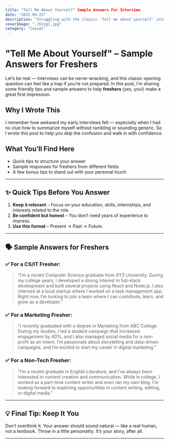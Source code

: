 ```yaml
---
title: "Tell Me About Yourself" Sample Answers For Interview
date: "2025-04-23"
description: "Struggling with the classic 'Tell me about yourself' interview question? This post shares practical tips and sample answers for freshers to help you shine!"
coverImage: "./blog1.jpg"
category: "Casual"
---
```


# "Tell Me About Yourself" – Sample Answers for Freshers

Let’s be real — interviews can be nerve-wracking, and this classic opening question can feel like a trap if you’re not prepared. In this post, I’m sharing some friendly tips and sample answers to help **freshers** (yes, you!) make a great first impression.

## Why I Wrote This

I remember how awkward my early interviews felt — especially when I had no clue how to summarize myself without rambling or sounding generic. So I wrote this post to help you skip the confusion and walk in with confidence.

## What You’ll Find Here

- Quick tips to structure your answer
- Sample responses for freshers from different fields
- A few bonus tips to stand out with your personal touch

---

## ✨ Quick Tips Before You Answer

1. **Keep it relevant** – Focus on your education, skills, internships, and interests related to the role.
2. **Be confident but honest** – You don’t need years of experience to impress.
3. **Use this format** – Present → Past → Future.

---

## 🗣️ Sample Answers for Freshers

### ✅ For a CS/IT Fresher:

> "I’m a recent Computer Science graduate from XYZ University. During my college years, I developed a strong interest in full-stack development and built several projects using React and Node.js. I also interned at a local startup where I worked on a task management app. Right now, I’m looking to join a team where I can contribute, learn, and grow as a developer."

### ✅ For a Marketing Fresher:

> "I recently graduated with a degree in Marketing from ABC College. During my studies, I led a student campaign that increased engagement by 40%, and I also managed social media for a non-profit as an intern. I’m passionate about storytelling and data-driven campaigns, and I’m excited to start my career in digital marketing."

### ✅ For a Non-Tech Fresher:

> "I’m a recent graduate in English Literature, and I’ve always been interested in content creation and communication. While in college, I worked as a part-time content writer and even ran my own blog. I’m looking forward to exploring opportunities in content writing, editing, or digital media."

---

## 💡 Final Tip: Keep It You

Don’t overthink it. Your answer should sound natural — like a real human, not a textbook. Throw in a little personality. It’s your story, after all.

---
